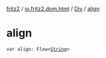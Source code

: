 [fritz2](../../index.md) / [io.fritz2.dom.html](../index.md) / [Div](index.md) / [align](./align.md)

# align

`var align: Flow<`[`String`](https://kotlinlang.org/api/latest/jvm/stdlib/kotlin/-string/index.html)`>`
